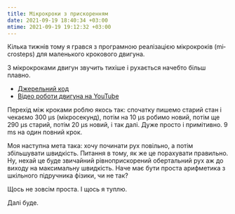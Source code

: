 ```yaml
---
title: Мікрокроки з прискоренням
date: 2021-09-19 18:40:34 +03:00
mtime: 2021-09-19 19:12:32 +03:00
---
```


Кілька тижнів тому я грався з програмною реалізацією мікрокроків (<span lang="en">microsteps</span>) для маленького крокового двигуна.

З мікрокроками двигун звучить тихіше і рухається начебто більш плавно.

 - [Джерельний код][2]
 - [Відео роботи двигуна на YouTube][1]

Перехід між кроками роблю якось так: спочатку пишемо старий стан і чекаємо 300 μs (мікросекунд), потім на 10 μs робимо новий, потім ще 290 μs старий, потім 20 μs новий, і так далі. Дуже просто і примітивно. 9 ms на один повний крок.

Моя наступна мета така: хочу починати рух повільно, а потім збільшувати швидкість. Питання в тому, як же це порахувати правильно. Ну, нехай це буде звичайний рівноприскорений обертальний рух аж до виходу на максимальну швидкість. Наче має бути проста арифметика з шкільного підручника фізики, чи не так?

Щось не зовсім проста. І щось я туплю.

Далі буде.

[1]: https://www.youtube.com/watch?v=0g9wiJC0UCM
[2]: https://github.com/kastaneda/arduino_sandbox/blob/master/sketch_jul24a_stepper_28byj48/sketch_jul24a_stepper_28byj48.ino
